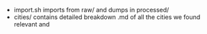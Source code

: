 * import.sh imports from raw/ and dumps in processed/
* cities/ contains detailed breakdown .md of all the cities we found relevant and 
